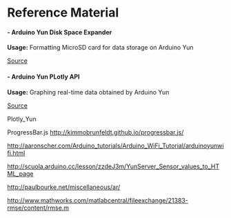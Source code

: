 # Reference Material

#### - Arduino Yun Disk Space Expander

**Usage:** Formatting MicroSD card for data storage on Arduino Yun

[Source](https://www.arduino.cc/en/Tutorial/ExpandingYunDiskSpace)

#### - Arduino Yun PLotly API

**Usage:** Graphing real-time data obtained by Arduino Yun

[Source](https://github.com/plotly/arduino-api)

Plotly_Yun

ProgressBar.js
http://kimmobrunfeldt.github.io/progressbar.js/

http://aaronscher.com/Arduino_tutorials/Arduino_WiFi_Tutorial/arduinoyunwifi.html

http://scuola.arduino.cc/lesson/zzdeJ3m/YunServer_Sensor_values_to_HTML_page

http://paulbourke.net/miscellaneous/ar/

http://www.mathworks.com/matlabcentral/fileexchange/21383-rmse/content/rmse.m
